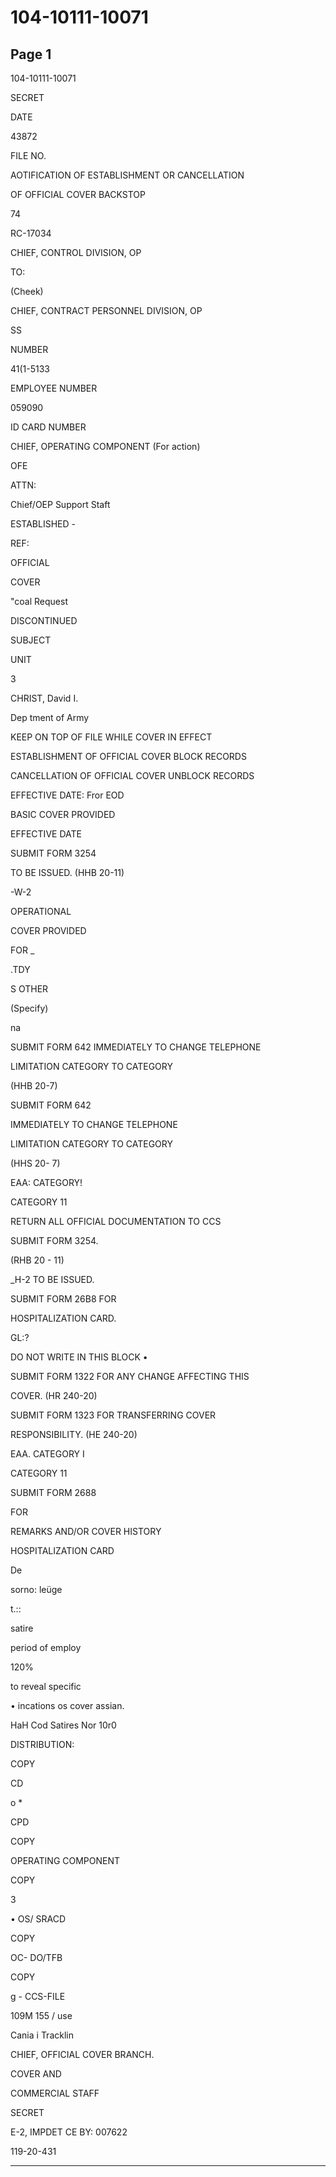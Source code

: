 # 104-10111-10071

## Page 1

104-10111-10071

SECRET

DATE

43872

FILE NO.

AOTIFICATION OF ESTABLISHMENT OR CANCELLATION

OF OFFICIAL COVER BACKSTOP

74

RC-17034

CHIEF, CONTROL DIVISION, OP

TO:

(Cheek)

CHIEF, CONTRACT PERSONNEL DIVISION, OP

SS

NUMBER

41(1-5133

EMPLOYEE NUMBER

059090

ID CARD NUMBER

CHIEF, OPERATING COMPONENT (For action)

OFE

ATTN:

Chief/OEP Support Staft

ESTABLISHED -

REF:

OFFICIAL

COVER

"coal Request

DISCONTINUED

SUBJECT

UNIT

3

CHRIST, David I.

Dep tment of Army

KEEP ON TOP OF FILE WHILE COVER IN EFFECT

ESTABLISHMENT OF OFFICIAL COVER BLOCK RECORDS

CANCELLATION OF OFFICIAL COVER UNBLOCK RECORDS

EFFECTIVE DATE: Fror EOD

BASIC COVER PROVIDED

EFFECTIVE DATE

SUBMIT FORM 3254

TO BE ISSUED. (HHB 20-11)

-W-2

OPERATIONAL

COVER PROVIDED

FOR _

.TDY

S OTHER

(Specify)

na

SUBMIT FORM 642 IMMEDIATELY TO CHANGE TELEPHONE

LIMITATION CATEGORY TO CATEGORY

(HHB 20-7)

SUBMIT FORM 642

IMMEDIATELY TO CHANGE TELEPHONE

LIMITATION CATEGORY TO CATEGORY

(HHS 20- 7)

EAA: CATEGORY!

CATEGORY 11

RETURN ALL OFFICIAL DOCUMENTATION TO CCS

SUBMIT FORM 3254.

(RHB 20 - 11)

_H-2 TO BE ISSUED.

SUBMIT FORM 26B8 FOR

HOSPITALIZATION CARD.

GL:?

DO NOT WRITE IN THIS BLOCK •

SUBMIT FORM 1322 FOR ANY CHANGE AFFECTING THIS

COVER. (HR 240-20)

SUBMIT FORM 1323 FOR TRANSFERRING COVER

RESPONSIBILITY. (HE 240-20)

EAA. CATEGORY I

CATEGORY 11

SUBMIT FORM 2688

FOR

REMARKS AND/OR COVER HISTORY

HOSPITALIZATION CARD

De

sorno: leüge

t.::

satire

period of employ

120%

to reveal specific

• incations os cover assian.

HaH Cod Satires Nor 10r0

DISTRIBUTION:

COPY

CD

o *

CPD

COPY

OPERATING COMPONENT

COPY

3

• OS/ SRACD

COPY

OC- DO/TFB

COPY

g - CCS-FILE

109M 155 / use

Cania i Tracklin

CHIEF, OFFICIAL COVER BRANCH.

COVER AND

COMMERCIAL STAFF

SECRET

E-2, IMPDET CE BY: 007622

119-20-431

---

